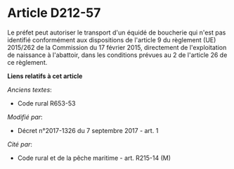 # Article D212-57

Le préfet peut autoriser le transport d'un équidé de boucherie qui n'est pas identifié conformément aux dispositions de
l'article 9 du règlement (UE) 2015/262 de la Commission du 17 février 2015, directement de l'exploitation de naissance à
l'abattoir, dans les conditions prévues au 2 de l'article 26 de ce règlement.

**Liens relatifs à cet article**

_Anciens textes_:

  - Code rural R653-53

_Modifié par_:

  - Décret n°2017-1326 du 7 septembre 2017 - art. 1

_Cité par_:

  - Code rural et de la pêche maritime - art. R215-14 (M)
